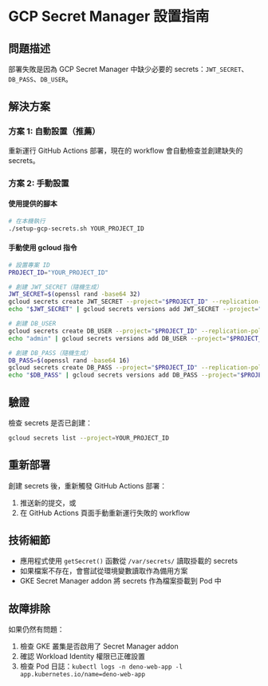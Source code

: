 # GCP Secret Manager 設置指南

## 問題描述

部署失敗是因為 GCP Secret Manager 中缺少必要的 secrets：`JWT_SECRET`、`DB_PASS`、`DB_USER`。

## 解決方案

### 方案 1: 自動設置（推薦）

重新運行 GitHub Actions 部署，現在的 workflow 會自動檢查並創建缺失的 secrets。

### 方案 2: 手動設置

#### 使用提供的腳本

```bash
# 在本機執行
./setup-gcp-secrets.sh YOUR_PROJECT_ID
```

#### 手動使用 gcloud 指令

```bash
# 設置專案 ID
PROJECT_ID="YOUR_PROJECT_ID"

# 創建 JWT_SECRET（隨機生成）
JWT_SECRET=$(openssl rand -base64 32)
gcloud secrets create JWT_SECRET --project="$PROJECT_ID" --replication-policy="automatic"
echo "$JWT_SECRET" | gcloud secrets versions add JWT_SECRET --project="$PROJECT_ID" --data-file=-

# 創建 DB_USER
gcloud secrets create DB_USER --project="$PROJECT_ID" --replication-policy="automatic"
echo "admin" | gcloud secrets versions add DB_USER --project="$PROJECT_ID" --data-file=-

# 創建 DB_PASS（隨機生成）
DB_PASS=$(openssl rand -base64 16)
gcloud secrets create DB_PASS --project="$PROJECT_ID" --replication-policy="automatic"
echo "$DB_PASS" | gcloud secrets versions add DB_PASS --project="$PROJECT_ID" --data-file=-
```

## 驗證

檢查 secrets 是否已創建：

```bash
gcloud secrets list --project=YOUR_PROJECT_ID
```

## 重新部署

創建 secrets 後，重新觸發 GitHub Actions 部署：

1. 推送新的提交，或
2. 在 GitHub Actions 頁面手動重新運行失敗的 workflow

## 技術細節

- 應用程式使用 `getSecret()` 函數從 `/var/secrets/` 讀取掛載的 secrets
- 如果檔案不存在，會嘗試從環境變數讀取作為備用方案
- GKE Secret Manager addon 將 secrets 作為檔案掛載到 Pod 中

## 故障排除

如果仍然有問題：

1. 檢查 GKE 叢集是否啟用了 Secret Manager addon
2. 確認 Workload Identity 權限已正確設置
3. 檢查 Pod 日誌：`kubectl logs -n deno-web-app -l app.kubernetes.io/name=deno-web-app`
